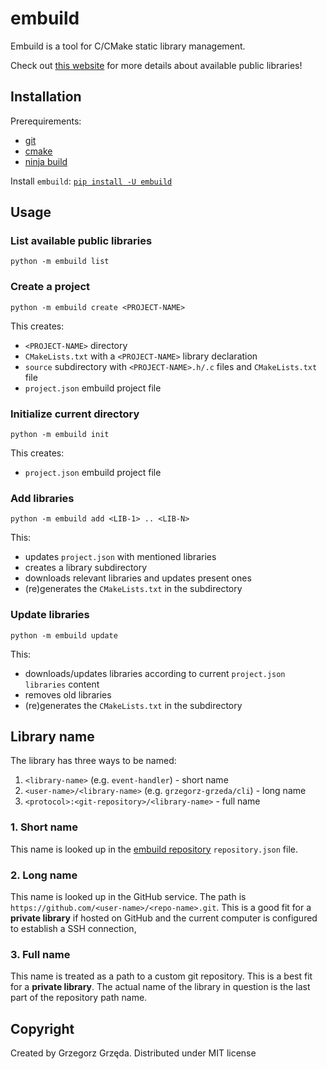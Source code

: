 # embuild
Embuild is a tool for C/CMake static library management.

Check out [this website](https://embuild.dev/) for more details about available public libraries!

## Installation
Prerequirements:
- [git](https://git-scm.com/downloads)
- [cmake](https://cmake.org/download/)
- [ninja build](https://ninja-build.org/)

Install `embuild`: [`pip install -U embuild`](https://pypi.org/project/embuild/)

## Usage
### List available public libraries
`python -m embuild list`


### Create a project
`python -m embuild create <PROJECT-NAME>`

This creates:
- `<PROJECT-NAME>` directory
- `CMakeLists.txt` with a `<PROJECT-NAME>` library declaration
- `source` subdirectory with `<PROJECT-NAME>.h/.c` files and `CMakeLists.txt` file
- `project.json` embuild project file

### Initialize current directory
`python -m embuild init`

This creates:
- `project.json` embuild project file

### Add libraries
`python -m embuild add <LIB-1> .. <LIB-N>`

This:
- updates `project.json` with mentioned libraries
- creates a library subdirectory
- downloads relevant libraries and updates present ones
- (re)generates the `CMakeLists.txt` in the subdirectory 

### Update libraries
`python -m embuild update`

This:
- downloads/updates libraries according to current `project.json` `libraries` content
- removes old libraries
- (re)generates the `CMakeLists.txt` in the subdirectory

## Library name
The library has three ways to be named:
1. `<library-name>` (e.g. `event-handler`) - short name
1. `<user-name>/<library-name>` (e.g. `grzegorz-grzeda/cli`) - long name
1. `<protocol>:<git-repository>/<library-name>` - full name

### 1. Short name
This name is looked up in the [embuild repository](https://github.com/g2labs-grzegorz-grzeda/embuild-repository) `repository.json` file.

### 2. Long name 
This name is looked up in the GitHub service. The path is `https://github.com/<user-name>/<repo-name>.git`.
This is a good fit for a **private library** if hosted on GitHub and the current computer is configured to establish a SSH connection,

### 3. Full name
This name is treated as a path to a custom git repository. This is a best fit for a **private library**. The actual name of the library in question is the last part of the repository path name.

## Copyright
Created by Grzegorz Grzęda. Distributed under MIT license